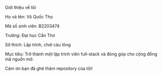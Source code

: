 Giới thiệu về tôi

Họ và tên: Võ Quốc Thọ

Mã số sinh viên: B2203474

Trường: Đại học Cần Thơ

Sở thích: Lập trình, chơi càu lông

Mục tiêu: Trở thành một lập trình viên full-stack và đóng góp cho cộng đồng mã nguồn mở.

Cảm ơn bạn đã ghé thăm repository của tôi!
